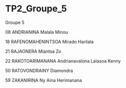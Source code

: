 # TP2_Groupe_5

Groupe 5

08 ANDRIANINA Malala Minou

18 RAFENOMAHENINTSOA Mirado Harilala

21 RAJAONERA Miantsa Zo 

22 RAKOTOARIMANANA Andrianavalona Lalasoa Kenny

50 RATOVONDRAINY Diamondra

59 ZAKANIRINA Ny Aina Herimanana

